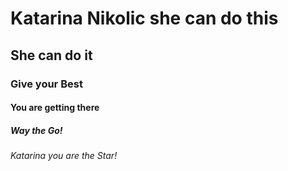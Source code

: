 # Katarina Nikolic she can do this 
## She can do it
### Give your Best
#### You are getting there 
##### Way the Go!
###### Katarina you are the Star!
